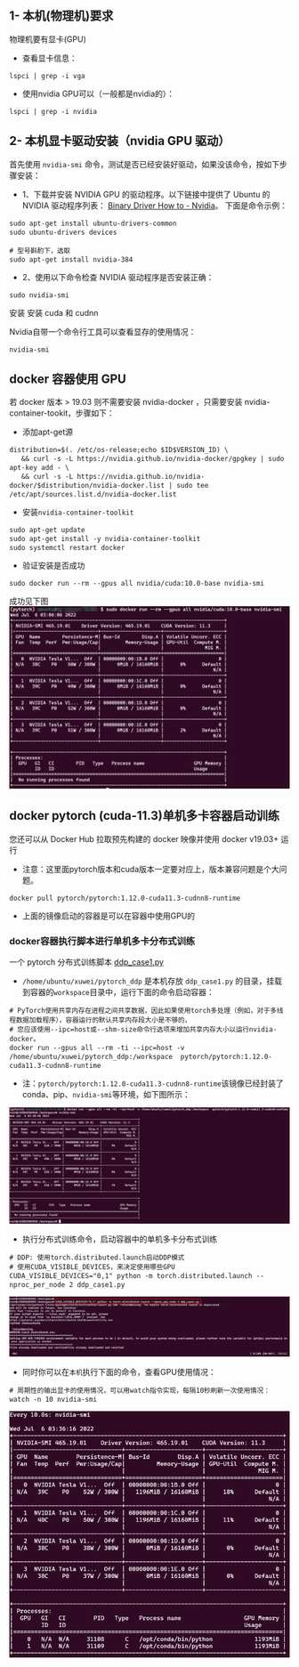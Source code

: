 

## 1- 本机(物理机)要求

物理机要有显卡(GPU)

- 查看显卡信息：

```shell
lspci | grep -i vga
```

- 使用nvidia GPU可以（一般都是nvidia的）：

```shell
lspci | grep -i nvidia
```

## 2- 本机显卡驱动安装（nvidia GPU 驱动）

首先使用 `nvidia-smi` 命令，测试是否已经安装好驱动，如果没该命令，按如下步骤安装：

- 1、下载并安装 NVIDIA GPU 的驱动程序。以下链接中提供了 Ubuntu 的 NVIDIA 驱动程序列表：
[Binary Driver How to - Nvidia](https://www.ibm.com/links?url=https%3A%2F%2Fhelp.ubuntu.com%2Fcommunity%2FBinaryDriverHowto%2FNvidia)。
下面是命令示例：


```shell
sudo apt-get install ubuntu-drivers-common
sudo ubuntu-drivers devices

# 型号斟酌下，选取
sudo apt-get install nvidia-384
```

- 2、使用以下命令检查 NVIDIA 驱动程序是否安装正确：

```shell
sudo nvidia-smi
```

安装 安装 cuda 和 cudnn

Nvidia自带一个命令行工具可以查看显存的使用情况：
```shell
nvidia-smi
```


## docker 容器使用 GPU

若 docker 版本 > 19.03 则不需要安装 nvidia-docker ，只需要安装 nvidia-container-tookit，步骤如下：

- 添加apt-get源
```shell
distribution=$(. /etc/os-release;echo $ID$VERSION_ID) \
   && curl -s -L https://nvidia.github.io/nvidia-docker/gpgkey | sudo apt-key add - \
   && curl -s -L https://nvidia.github.io/nvidia-docker/$distribution/nvidia-docker.list | sudo tee /etc/apt/sources.list.d/nvidia-docker.list
```

- 安装`nvidia-container-toolkit`
```shell
sudo apt-get update
sudo apt-get install -y nvidia-container-toolkit
sudo systemctl restart docker
```

- 验证安装是否成功
```shell
sudo docker run --rm --gpus all nvidia/cuda:10.0-base nvidia-smi
```
成功见下图
![成功](../docs/images/docker_gpu.png)

## docker pytorch (cuda-11.3)单机多卡容器启动训练

您还可以从 Docker Hub 拉取预先构建的 docker 映像并使用 docker v19.03+ 运行

- 注意：这里面pytorch版本和cuda版本一定要对应上，版本兼容问题是个大问题。

```shell
docker pull pytorch/pytorch:1.12.0-cuda11.3-cudnn8-runtime
```

- 上面的镜像启动的容器是可以在容器中使用GPU的


### docker容器执行脚本进行单机多卡分布式训练

一个 pytorch 分布式训练脚本 [ddp_case1.py](./ddp_case1.py)

- `/home/ubuntu/xuwei/pytorch_ddp` 是本机存放 `ddp_case1.py` 的目录，挂载到容器的`workspace`目录中，运行下面的命令启动容器：

```shell
# PyTorch使用共享内存在进程之间共享数据，因此如果使用torch多处理（例如，对于多线程数据加载程序），容器运行的默认共享内存段大小是不够的，
# 您应该使用--ipc=host或--shm-size命令行选项来增加共享内存大小以运行nvidia-docker。
docker run --gpus all --rm -ti --ipc=host -v /home/ubuntu/xuwei/pytorch_ddp:/workspace  pytorch/pytorch:1.12.0-cuda11.3-cudnn8-runtime
```

- 注：`pytorch/pytorch:1.12.0-cuda11.3-cudnn8-runtime`该镜像已经封装了conda、pip、`nvidia-smi`等环境，如下图所示：

![docker-nvidia-smi](../docs/images/docker-nvidia-smi.png)

- 执行分布式训练命令，启动容器中的单机多卡分布式训练

```shell
# DDP: 使用torch.distributed.launch启动DDP模式
# 使用CUDA_VISIBLE_DEVICES，来决定使用哪些GPU
CUDA_VISIBLE_DEVICES="0,1" python -m torch.distributed.launch --nproc_per_node 2 ddp_case1.py
```

![pytorch_run](../docs/images/pytorch_run.png)

- 同时你可以在`本机`执行下面的命令，查看GPU使用情况：

```shell
# 周期性的输出显卡的使用情况，可以用watch指令实现，每隔10秒刷新一次使用情况：
watch -n 10 nvidia-smi
```

![pytorch_run_gpu](../docs/images/pytorch_run_gpu.png)
